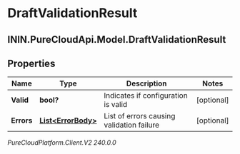 # DraftValidationResult

## ININ.PureCloudApi.Model.DraftValidationResult

## Properties

|Name | Type | Description | Notes|
|------------ | ------------- | ------------- | -------------|
| **Valid** | **bool?** | Indicates if configuration is valid | [optional] |
| **Errors** | [**List&lt;ErrorBody&gt;**](ErrorBody) | List of errors causing validation failure | [optional] |



_PureCloudPlatform.Client.V2 240.0.0_
